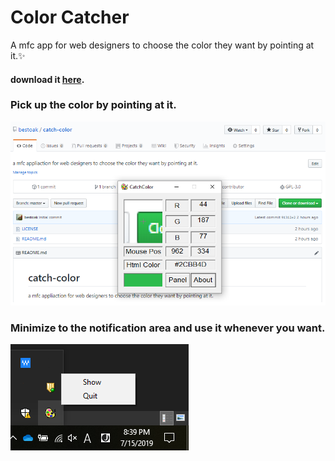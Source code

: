 # Color Catcher
A mfc app for web designers to choose the color they want by pointing at it.:sparkles:

#### download it <a href="https://github.com/bestoak/catch-color/blob/master/download/CatchColor.zip" target="_blank">here</a>.

### Pick up the color by pointing at it.
<img src="./img/main.png">

### Minimize to the notification area and use it whenever you want.
<img src="./img/sysTray.png">
